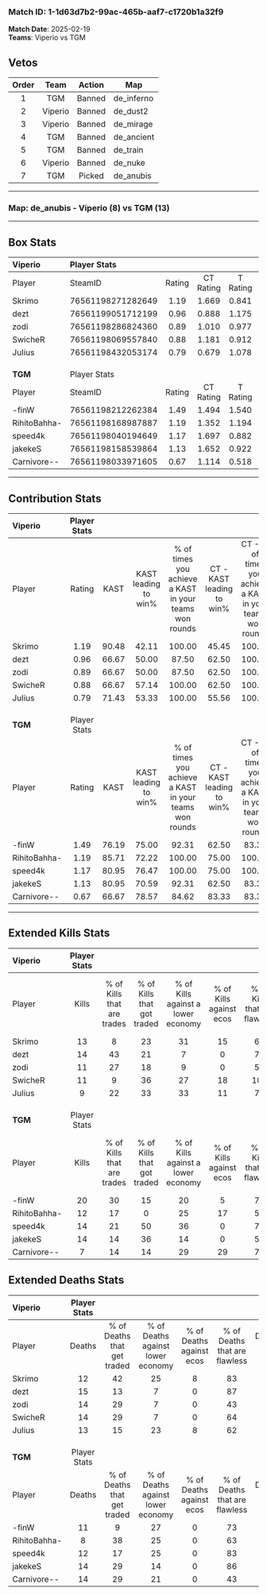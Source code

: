 ### Match ID: 1-1d63d7b2-99ac-465b-aaf7-c1720b1a32f9  
**Match Date**: 2025-02-19  
**Teams**: Viperio vs TGM  

## Vetos  

| Order | Team | Action | Map |
| :---: | :--: | :----: | --- |
| 1 | TGM | Banned | de_inferno |
| 2 | Viperio | Banned | de_dust2 |
| 3 | Viperio | Banned | de_mirage |
| 4 | TGM | Banned | de_ancient |
| 5 | TGM | Banned | de_train |
| 6 | Viperio | Banned | de_nuke |
| 7 | TGM | Picked | de_anubis |

---  

### **Map**: de_anubis - Viperio (8) vs TGM (13)  
---  

## Box Stats  

| **Viperio**  | Player Stats      |        |           |          |       |       |       |         |        |      |     |
| :- | :- | :-: | :-: | :-: | :-: | :-: | :-: | :-: | :-: | :-: | :-: |
| Player       | SteamID           | Rating | CT Rating | T Rating | KAST  |  ADR  | Kills | Assists | Deaths | K/D  | HS% |
| Skrimo       | 76561198271282649 |  1.19  |   1.669   |  0.841   | 90.48 | 69.0  |  13   |    3    |   12   | 1.08 | 69  |
| dezt         | 76561199051712199 |  0.96  |   0.888   |  1.175   | 66.67 | 63.1  |  14   |    3    |   15   | 0.93 | 78  |
| zodi         | 76561198286824360 |  0.89  |   1.010   |  0.977   | 66.67 | 70.3  |  11   |    5    |   14   | 0.79 | 63  |
| SwicheR      | 76561198069557840 |  0.88  |   1.181   |  0.912   | 66.67 | 65.4  |  11   |    5    |   14   | 0.79 | 45  |
| JuIius       | 76561198432053174 |  0.79  |   0.679   |  1.078   | 71.43 | 48.3  |   9   |    3    |   13   | 0.69 | 44  |
|              |                   |        |           |          |       |       |       |         |        |      |     |
|              |                   |        |           |          |       |       |       |         |        |      |     |
|              |                   |        |           |          |       |       |       |         |        |      |     |
| **TGM**      | Player Stats      |        |           |          |       |       |       |         |        |      |     |
| Player       | SteamID           | Rating | CT Rating | T Rating | KAST  |  ADR  | Kills | Assists | Deaths | K/D  | HS% |
| -finW        | 76561198212262384 |  1.49  |   1.494   |  1.540   | 76.19 | 100.9 |  20   |    2    |   11   | 1.82 | 70  |
| RihitoBahha- | 76561198168987887 |  1.19  |   1.352   |  1.194   | 85.71 | 56.1  |  12   |    6    |   8    | 1.50 | 75  |
| speed4k      | 76561198040194649 |  1.17  |   1.697   |  0.882   | 80.95 | 70.7  |  14   |    5    |   12   | 1.17 | 42  |
| jakekeS      | 76561198158539864 |  1.13  |   1.652   |  0.922   | 80.95 | 73.8  |  14   |    5    |   14   | 1.00 | 50  |
| Carnivore--  | 76561198033971605 |  0.67  |   1.114   |  0.518   | 66.67 | 53.8  |   7   |    4    |   14   | 0.50 | 57  |
---  

## Contribution Stats  

| **Viperio**  | Player Stats |       |                      |                                                        |                           |                                                             |                          |                                                            |
| :- | :-: | :-: | :-: | :-: | :-: | :-: | :-: | :-: |
| Player       |    Rating    | KAST  | KAST leading to win% | % of times you achieve a KAST in your teams won rounds | CT - KAST leading to win% | CT - % of times you achieve a KAST in your teams won rounds | T - KAST leading to win% | T - % of times you achieve a KAST in your teams won rounds |
| Skrimo       |     1.19     | 90.48 |        42.11         |                         100.00                         |           45.45           |                           100.00                            |          37.50           |                           100.00                           |
| dezt         |     0.96     | 66.67 |        50.00         |                         87.50                          |           62.50           |                           100.00                            |          33.33           |                           66.67                            |
| zodi         |     0.89     | 66.67 |        50.00         |                         87.50                          |           62.50           |                           100.00                            |          33.33           |                           66.67                            |
| SwicheR      |     0.88     | 66.67 |        57.14         |                         100.00                         |           62.50           |                           100.00                            |          50.00           |                           100.00                           |
| JuIius       |     0.79     | 71.43 |        53.33         |                         100.00                         |           55.56           |                           100.00                            |          50.00           |                           100.00                           |
|              |              |       |                      |                                                        |                           |                                                             |                          |                                                            |
|              |              |       |                      |                                                        |                           |                                                             |                          |                                                            |
|              |              |       |                      |                                                        |                           |                                                             |                          |                                                            |
| **TGM**      | Player Stats |       |                      |                                                        |                           |                                                             |                          |                                                            |
| Player       |    Rating    | KAST  | KAST leading to win% | % of times you achieve a KAST in your teams won rounds | CT - KAST leading to win% | CT - % of times you achieve a KAST in your teams won rounds | T - KAST leading to win% | T - % of times you achieve a KAST in your teams won rounds |
| -finW        |     1.49     | 76.19 |        75.00         |                         92.31                          |           62.50           |                            83.33                            |          87.50           |                           100.00                           |
| RihitoBahha- |     1.19     | 85.71 |        72.22         |                         100.00                         |           75.00           |                           100.00                            |          70.00           |                           100.00                           |
| speed4k      |     1.17     | 80.95 |        76.47         |                         100.00                         |           75.00           |                           100.00                            |          77.78           |                           100.00                           |
| jakekeS      |     1.13     | 80.95 |        70.59         |                         92.31                          |           62.50           |                            83.33                            |          77.78           |                           100.00                           |
| Carnivore--  |     0.67     | 66.67 |        78.57         |                         84.62                          |           83.33           |                            83.33                            |          75.00           |                           85.71                            |
---  

## Extended Kills Stats  

| **Viperio**  | Player Stats |                            |                            |                                    |                         |                              |                                 |                                       |                    |           |
| :- | :-: | :-: | :-: | :-: | :-: | :-: | :-: | :-: | :-: | :-: |
| Player       |    Kills     | % of Kills that are trades | % of Kills that got traded | % of Kills against a lower economy | % of Kills against ecos | % of Kills that are flawless | % of Kills that are close duels | % of Kills that are assisted by flash | Pistol Round Kills | AWP Kills |
| Skrimo       |      13      |             8              |             23             |                 31                 |           15            |              62              |               23                |                   0                   |         0          |     2     |
| dezt         |      14      |             43             |             21             |                 7                  |            0            |              71              |                7                |                   7                   |         0          |     2     |
| zodi         |      11      |             27             |             18             |                 9                  |            0            |              55              |                9                |                   9                   |         0          |     1     |
| SwicheR      |      11      |             9              |             36             |                 27                 |           18            |             100              |                9                |                   9                   |         0          |     1     |
| JuIius       |      9       |             22             |             33             |                 33                 |           11            |              78              |                0                |                   0                   |         2          |     0     |
|              |              |                            |                            |                                    |                         |                              |                                 |                                       |                    |           |
|              |              |                            |                            |                                    |                         |                              |                                 |                                       |                    |           |
|              |              |                            |                            |                                    |                         |                              |                                 |                                       |                    |           |
| **TGM**      | Player Stats |                            |                            |                                    |                         |                              |                                 |                                       |                    |           |
| Player       |    Kills     | % of Kills that are trades | % of Kills that got traded | % of Kills against a lower economy | % of Kills against ecos | % of Kills that are flawless | % of Kills that are close duels | % of Kills that are assisted by flash | Pistol Round Kills | AWP Kills |
| -finW        |      20      |             30             |             15             |                 20                 |            5            |              70              |                5                |                  10                   |         0          |     4     |
| RihitoBahha- |      12      |             17             |             0              |                 25                 |           17            |              58              |                8                |                   0                   |         0          |     1     |
| speed4k      |      14      |             21             |             50             |                 36                 |            0            |              79              |                0                |                   7                   |         4          |     3     |
| jakekeS      |      14      |             14             |             36             |                 14                 |            0            |              57              |               14                |                   0                   |         0          |     1     |
| Carnivore--  |      7       |             14             |             14             |                 29                 |           29            |              71              |                0                |                   0                   |         0          |     1     |
## Extended Deaths Stats  

| **Viperio**  | Player Stats |                             |                                   |                          |                               |                            |                           |               |
| :- | :-: | :-: | :-: | :-: | :-: | :-: | :-: | :-: |
| Player       |    Deaths    | % of Deaths that get traded | % of Deaths against lower economy | % of Deaths against ecos | % of Deaths that are flawless | % of Deaths that are close | % of Deaths while blinded | Deaths to AWP |
| Skrimo       |      12      |             42              |                25                 |            8             |              83               |             0              |             0             |       0       |
| dezt         |      15      |             13              |                 7                 |            0             |              87               |             0              |             7             |       1       |
| zodi         |      14      |             29              |                 7                 |            0             |              43               |             7              |             7             |       1       |
| SwicheR      |      14      |             29              |                 7                 |            0             |              64               |             14             |             7             |       1       |
| JuIius       |      13      |             15              |                23                 |            8             |              62               |             8              |             0             |       1       |
|              |              |                             |                                   |                          |                               |                            |                           |               |
|              |              |                             |                                   |                          |                               |                            |                           |               |
|              |              |                             |                                   |                          |                               |                            |                           |               |
| **TGM**      | Player Stats |                             |                                   |                          |                               |                            |                           |               |
| Player       |    Deaths    | % of Deaths that get traded | % of Deaths against lower economy | % of Deaths against ecos | % of Deaths that are flawless | % of Deaths that are close | % of Deaths while blinded | Deaths to AWP |
| -finW        |      11      |              9              |                27                 |            0             |              73               |             18             |             9             |       0       |
| RihitoBahha- |      8       |             38              |                25                 |            0             |              63               |             0              |             0             |       0       |
| speed4k      |      12      |             17              |                25                 |            0             |              83               |             0              |             0             |       1       |
| jakekeS      |      14      |             29              |                14                 |            0             |              86               |             7              |            14             |       1       |
| Carnivore--  |      14      |             29              |                21                 |            0             |              43               |             21             |             0             |       0       |
